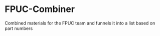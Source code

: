 # FPUC-Combiner
Combined materials for the FPUC team and funnels it into a list based on part numbers
